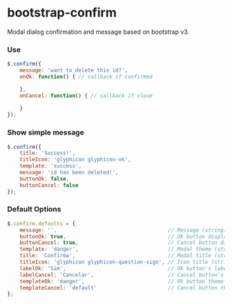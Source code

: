 # bootstrap-confirm
Modal dialog confirmation and message based on bootstrap v3.

### Use
```javascript
$.confirm({
	message: 'want to delete this id?',
	onOk: function() { // callback if confirmed

	},
	onCancel: function() { // callback if close
	
	}
});
```

### Show simple message
```javascript
$.confirm({
	title: 'Success!',
	titleIcon: 'glyphicon glyphicon-ok',
	template: 'success',
	message: 'id has been deleted!',
	buttonOk: false,
	buttonCancel: false
});
```

### Default Options
```javascript
$.confirm.defaults = {
	message: '',									// Message (string)
	buttonOk: true,									// Ok button displays (boolean)
	buttonCancel: true,								// Cancel button displays (boolean)
	template: 'danger',								// Modal theme (string) [success, info, warning, danger, default]
	title: 'Confirma',								// Modal title (string)
	titleIcon: 'glyphicon glyphicon-question-sign',	// Icon title (string)
	labelOk: 'Sim',									// Ok button's label (string)
	labelCancel: 'Cancelar',						// Cancel button's label (string)
	templateOk: 'danger',							// Ok button theme (string) [success, info, warning, danger, default]
	templateCancel: 'default'						// Cancel button theme (string) [success, info, warning, danger, default]
};
```
